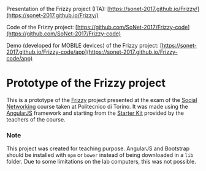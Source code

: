Presentation of the Frizzy project (ITA): [https://sonet-2017.github.io/Frizzy/](https://sonet-2017.github.io/Frizzy/)

Code of the Frizzy project: [https://github.com/SoNet-2017/Frizzy-code](https://github.com/SoNet-2017/Frizzy-code)

Demo (developed for MOBILE devices) of the Frizzy project: [https://sonet-2017.github.io/Frizzy-code/app](https://sonet-2017.github.io/Frizzy-code/app)

# Prototype of the Frizzy project

This is a prototype of the [Frizzy](https://sonet-2017.github.io/Frizzy/) project presented at the exam of the [Social Networking](http://bit.ly/polito-sonet) course taken at Politecnico di Torino.
It was made using the [AngularJS](http://angularjs.org/) framework and starting from the [Starter Kit](https://github.com/SoNet-2017/starter-kit) provided by the teachers of the course.

### Note
This project was created for teaching purpose. AngularJS and Bootstrap should be installed with `npm` or `bower` instead of being downloaded in a `lib` folder. Due to some limitations on the lab computers, this was not possible.
